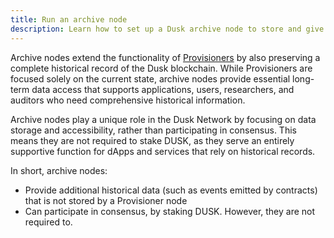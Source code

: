 ```yaml
---
title: Run an archive node
description: Learn how to set up a Dusk archive node to store and give access to Dusk’s historical data.
---
```


Archive nodes extend the functionality of [Provisioners](/operator/provisioner) by also preserving a complete historical record of the Dusk blockchain. While Provisioners are focused solely on the current state, archive nodes provide essential long-term data access that supports applications, users, researchers, and auditors who need comprehensive historical information.

Archive nodes play a unique role in the Dusk Network by focusing on data storage and accessibility, rather than participating in consensus. This means they are not required to stake DUSK, as they serve an entirely supportive function for dApps and services that rely on historical records.

In short, archive nodes:
- Provide additional historical data (such as events emitted by contracts) that is not stored by a Provisioner node
- Can participate in consensus, by staking DUSK. However, they are not required to.
